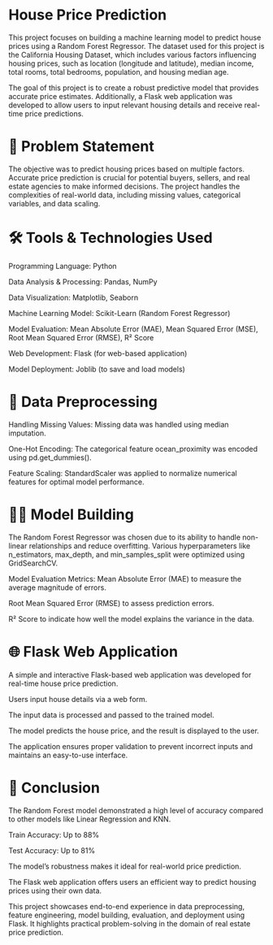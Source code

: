 # House Price Prediction 
This project focuses on building a machine learning model to predict house prices using a Random Forest Regressor. 
The dataset used for this project is the California Housing Dataset, which includes various factors influencing housing prices, such as location (longitude and latitude), median income, total rooms, total bedrooms, population, and housing median age.

The goal of this project is to create a robust predictive model that provides accurate price estimates. Additionally, 
a Flask web application was developed to allow users to input relevant housing details and receive real-time price predictions.

# 🔎 Problem Statement
The objective was to predict housing prices based on multiple factors. Accurate price prediction is crucial for potential buyers, sellers, and real estate agencies to make informed decisions. 
The project handles the complexities of real-world data, including missing values, categorical variables, and data scaling.

# 🛠️ Tools & Technologies Used
Programming Language: Python

Data Analysis & Processing: Pandas, NumPy

Data Visualization: Matplotlib, Seaborn

Machine Learning Model: Scikit-Learn (Random Forest Regressor)

Model Evaluation: Mean Absolute Error (MAE), Mean Squared Error (MSE), Root Mean Squared Error (RMSE), R² Score

Web Development: Flask (for web-based application)

Model Deployment: Joblib (to save and load models)

# 🧹 Data Preprocessing
Handling Missing Values: Missing data was handled using median imputation.

One-Hot Encoding: The categorical feature ocean_proximity was encoded using pd.get_dummies().

Feature Scaling: StandardScaler was applied to normalize numerical features for optimal model performance.

# 🧑‍💻 Model Building
The Random Forest Regressor was chosen due to its ability to handle non-linear relationships and reduce overfitting. Various hyperparameters like n_estimators, max_depth, and min_samples_split were optimized using GridSearchCV.

Model Evaluation Metrics:
Mean Absolute Error (MAE) to measure the average magnitude of errors.

Root Mean Squared Error (RMSE) to assess prediction errors.

R² Score to indicate how well the model explains the variance in the data.

# 🌐 Flask Web Application
A simple and interactive Flask-based web application was developed for real-time house price prediction.

Users input house details via a web form.

The input data is processed and passed to the trained model.

The model predicts the house price, and the result is displayed to the user.

The application ensures proper validation to prevent incorrect inputs and maintains an easy-to-use interface.

# 🏁 Conclusion
The Random Forest model demonstrated a high level of accuracy compared to other models like Linear Regression and KNN.

Train Accuracy: Up to 88%

Test Accuracy: Up to 81%

The model’s robustness makes it ideal for real-world price prediction.

The Flask web application offers users an efficient way to predict housing prices using their own data.

This project showcases end-to-end experience in data preprocessing, feature engineering, model building, evaluation, and deployment using Flask. It highlights practical problem-solving in the domain of real estate price prediction.
